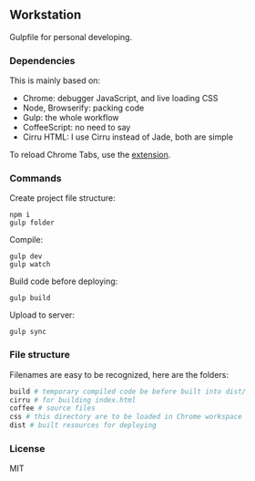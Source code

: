 
Workstation
------

Gulpfile for personal developing.

### Dependencies

This is mainly based on:

* Chrome: debugger JavaScript, and live loading CSS
* Node, Browserify: packing code
* Gulp: the whole workflow
* CoffeeScript: no need to say
* Cirru HTML: I use Cirru instead of Jade, both are simple

To reload Chrome Tabs, use the [extension][reloader].

[reloader]: https://github.com/jiyinyiyong/devtools-reloader-crx

### Commands

Create project file structure:

```
npm i
gulp folder
```

Compile:

```
gulp dev
gulp watch
```

Build code before deploying:

```
gulp build
```

Upload to server:

```
gulp sync
```

### File structure

Filenames are easy to be recognized, here are the folders:

```sh
build # temporary compiled code be before built into dist/
cirru # for building index.html
coffee # source files
css # this directory are to be loaded in Chrome workspace
dist # built resources for deploying
```

### License

MIT
